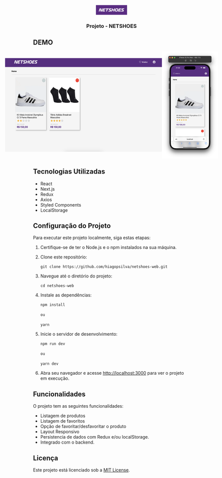 <div align="center">
  <img src="./src/assets/logo.png" alt="Descrição da imagem" width="100" style=""/>
  <h3>Projeto - NETSHOES</h3>
</div>


## DEMO
<div style="display:flex;justify-content:center;align-items:center">
    <img src="./src/assets/demo/demo-web.png" alt="Descrição da imagem" width="520" height="300" style=""/>
    <img src="./src/assets/demo/demo-mobile.png" alt="Descrição da imagem" width="180" style=""/>
</div>

## Tecnologias Utilizadas

- React
- Next.js
- Redux
- Axios
- Styled Components
- LocalStorage

## Configuração do Projeto

Para executar este projeto localmente, siga estas etapas:

1. Certifique-se de ter o Node.js e o npm instalados na sua máquina.

2. Clone este repositório:

    ```
    git clone https://github.com/hiagopsilva/netshoes-web.git
    ```

3. Navegue até o diretório do projeto:

    ```
    cd netshoes-web 
    ```

4. Instale as dependências:

    ```
    npm install

    ou 

    yarn 
    ```

5. Inicie o servidor de desenvolvimento:

    ```
    npm run dev

    ou 

    yarn dev
    ```

6. Abra seu navegador e acesse [http://localhost:3000](http://localhost:3000) para ver o projeto em execução.

## Funcionalidades

O projeto tem as seguintes funcionalidades:

- Listagem de produtos
- Listagem de favoritos
- Opção de favoritar/desfavoritar o produto
- Layout Responsivo
- Persistencia de dados com Redux e/ou localStorage.
- Integrado com o backend.

## Licença

Este projeto está licenciado sob a [MIT License](https://opensource.org/licenses/MIT).
